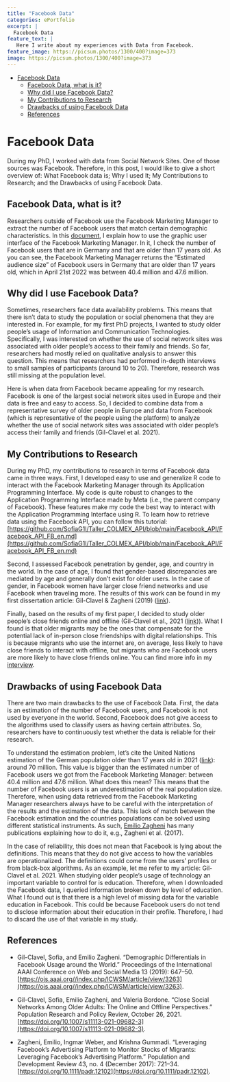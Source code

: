 ```yaml
---
title: "Facebook Data"
categories: ePortfolio
excerpt: |
  Facebook Data
feature_text: |
   Here I write about my experiences with Data from Facebook.
feature_image: https://picsum.photos/1300/400?image=373
image: https://picsum.photos/1300/400?image=373
---
```

-   <a href="#facebook-data" id="toc-facebook-data">Facebook Data</a>
    -   <a href="#facebook-data-what-is-it"
        id="toc-facebook-data-what-is-it">Facebook Data, what is it?</a>
    -   <a href="#why-did-i-use-facebook-data"
        id="toc-why-did-i-use-facebook-data">Why did I use Facebook Data?</a>
    -   <a href="#my-contributions-to-research"
        id="toc-my-contributions-to-research">My Contributions to Research</a>
    -   <a href="#drawbacks-of-using-facebook-data"
        id="toc-drawbacks-of-using-facebook-data">Drawbacks of using Facebook
        Data</a>
    -   <a href="#references" id="toc-references">References</a>
    
# Facebook Data

During my PhD, I worked with data from Social Network Sites. One of those sources was Facebook. Therefore, in this post, I would like to give a short overview of: What Facebook data is; Why I used It; My Contributions to Research; and the Drawbacks of using Facebook Data.

## Facebook Data, what is it?

Researchers outside of Facebook use the Facebook Marketing Manager to extract the number of Facebook users that match certain demographic characteristics. In this [document](https://github.com/SofiaG1l/Taller_COLMEX_API/blob/main/Facebook_API/FB_GUI_Audience.pdf), I explain how to use the graphic user interface of the Facebook Marketing Manager. In it, I check the number of Facebook users that are in Germany and that are older than 17 years old. As you can see, the Facebook Marketing Manager returns the “Estimated audience size” of Facebook users in Germany that are older than 17 years old, which in April 21st 2022 was between 40.4 million and 47.6 million. 

## Why did I use Facebook Data?

Sometimes, researchers face data availability problems. This means that there isn’t data to study the population or social phenomena that they are interested in. For example, for my first PhD projects, I wanted to study older people’s usage of Information and Communication Technologies. Specifically, I was interested on whether the use of social network sites was associated with older people’s access to their family and friends. So far, researchers had mostly relied on qualitative analysis to answer this question. This means that researchers had performed in-depth interviews to small samples of participants (around 10 to 20). Therefore, research was still missing at the population level. 

Here is when data from Facebook became appealing for my research. Facebook is one of the largest social network sites used in Europe and their data is free and easy to access. So, I decided to combine data from a representative survey of older people in Europe and data from Facebook (which is representative of the people using the platform) to analyze whether the use of social network sites was associated with older people’s access their family and friends (Gil-Clavel et al. 2021).

## My Contributions to Research

During my PhD, my contributions to research in terms of Facebook data came in three ways. First, I developed easy to use and generalize R code to interact with the Facebook Marketing Manager through its Application Programming Interface. My code is quite robust to changes to the Application Programming Interface made by Meta (i.e., the parent company of Facebook). These features make my code the best way to interact with the Application Programming Interface using R.  To learn how to retrieve data using the Facebook API, you can follow this tutorial: [https://github.com/SofiaG1l/Taller_COLMEX_API/blob/main/Facebook_API/Facebook_API_FB_en.md](https://github.com/SofiaG1l/Taller_COLMEX_API/blob/main/Facebook_API/Facebook_API_FB_en.md)

Second, I assessed Facebook penetration by gender, age, and country in the world. In the case of age, I found that gender-based discrepancies are mediated by age and generally don’t exist for older users. In the case of gender, in Facebook women have larger close friend networks and use Facebook when traveling more. The results of this work can be found in my first dissertation article: Gil-Clavel & Zagheni (2019) ([link](https://ojs.aaai.org//index.php/ICWSM/article/view/3263)).

Finally, based on the results of my first paper, I decided to study older people’s close friends online and offline (Gil-Clavel et al., 2021 ([link](https://doi.org/10.1007/s11113-021-09682-3))). What I found is that older migrants may be the ones that compensate for the potential lack of in-person close friendships with digital relationships. This is because migrants who use the internet are, on average, less likely to have close friends to interact with offline, but migrants who are Facebook users are more likely to have close friends online. You can find more info in my [interview](https://www.demogr.mpg.de/en/news_events_6123/news_press_releases_4630/news/do_migrants_over_50_use_social_media_to_maintain_friendships_9858).

## Drawbacks of using Facebook Data

There are two main drawbacks to the use of Facebook Data. First, the data is an estimation of the number of Facebook users, and Facebook is not used by everyone in the world. Second, Facebook does not give access to the algorithms used to classify users as having certain attributes. So, researchers have to continuously test whether the data is reliable for their research.

To understand the estimation problem, let’s cite the United Nations estimation of the German population older than 17 years old in 2021 ([link](https://data.un.org/Data.aspx?d=POP&f=tableCode%3A22)): around 70 million. This value is bigger than the estimated number of Facebook users we got from the Facebook Marketing Manager: between 40.4 million and 47.6 million. What does this mean? This means that the number of Facebook users is an underestimation of the real population size. Therefore, when using data retrieved from the Facebook Marketing Manager researchers always have to be careful with the interpretation of the results and the estimation of the data. This lack of match between the Facebook estimation and the countries populations can be solved using different statistical instruments. As such, [Emilio Zagheni](https://www.demogr.mpg.de/en/about_us_6113/staff_directory_1899/emilio_zagheni_2243/) has many publications explaining how to do it, e.g., Zagheni et al. (2017).

In the case of reliability, this does not mean that Facebook is lying about the definitions. This means that they do not give access to how the variables are operationalized. The definitions could come from the users’ profiles or from black-box algorithms. As an example, let me refer to my article: Gil-Clavel et al. 2021. When studying older people’s usage of technology an important variable to control for is education. Therefore, when I downloaded the Facebook data, I queried information broken down by level of education. What I found out is that there is a high level of missing data for the variable education in Facebook. This could be because Facebook users do not tend to disclose information about their education in their profile. Therefore, I had to discard the use of that variable in my study. 


## References

* Gil-Clavel, Sofia, and Emilio Zagheni. “Demographic Differentials in Facebook Usage around the World.” Proceedings of the International AAAI Conference on Web and Social Media 13 (2019): 647–50. [https://ojs.aaai.org//index.php/ICWSM/article/view/3263](https://ojs.aaai.org//index.php/ICWSM/article/view/3263).

* Gil-Clavel, Sofia, Emilio Zagheni, and Valeria Bordone. “Close Social Networks Among Older Adults: The Online and Offline Perspectives.” Population Research and Policy Review, October 26, 2021. [https://doi.org/10.1007/s11113-021-09682-3](https://doi.org/10.1007/s11113-021-09682-3).


* Zagheni, Emilio, Ingmar Weber, and Krishna Gummadi. “Leveraging Facebook’s Advertising Platform to Monitor Stocks of Migrants: Leveraging Facebook’s Advertising Platform.” Population and Development Review 43, no. 4 (December 2017): 721–34. [https://doi.org/10.1111/padr.12102](https://doi.org/10.1111/padr.12102).






